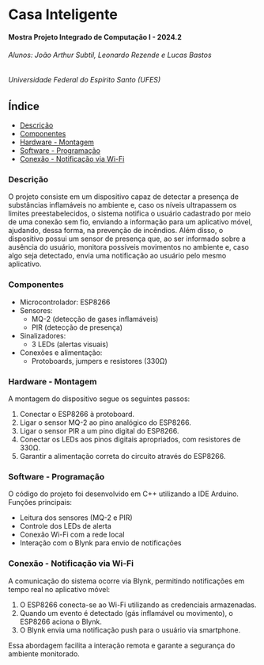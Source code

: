 ######
# Casa Inteligente
#### Mostra Projeto Integrado de Computação I - 2024.2
###### Alunos: João Arthur Subtil, Leonardo Rezende e Lucas Bastos
###### Universidade Federal do Espírito Santo (UFES)


## Índice
* [Descrição](#descrição)
* [Componentes](#componentes)
* [Hardware - Montagem](#hardware---montagem)
* [Software - Programação](#software---programação)
* [Conexão - Notificação via Wi-Fi](#conexão---notificação-via-wi-fi)







### Descrição
 O projeto consiste em um dispositivo capaz de detectar a presença de substâncias inflamáveis no ambiente e, caso os níveis ultrapassem os limites preestabelecidos, o sistema notifica o usuário cadastrado por meio de uma conexão sem fio, enviando a informação para um aplicativo móvel, ajudando, dessa forma, na prevenção de incêndios. Além disso, o dispositivo possui um sensor de presença que, ao ser informado sobre a ausência do usuário, monitora possíveis movimentos no ambiente e, caso algo seja detectado, envia uma notificação ao usuário pelo mesmo aplicativo.

### Componentes
- Microcontrolador: ESP8266
- Sensores:
   - MQ-2 (detecção de gases inflamáveis)
   - PIR (detecção de presença)
- Sinalizadores:
   - 3 LEDs (alertas visuais)
- Conexões e alimentação:
   - Protoboards, jumpers e resistores (330Ω)
### Hardware - Montagem
 A montagem do dispositivo segue os seguintes passos:
1. Conectar o ESP8266 à protoboard.
2. Ligar o sensor MQ-2 ao pino analógico do ESP8266.
3. Ligar o sensor PIR a um pino digital do ESP8266.
4. Conectar os LEDs aos pinos digitais apropriados, com resistores de 330Ω.
5. Garantir a alimentação correta do circuito através do ESP8266.
### Software - Programação
O código do projeto foi desenvolvido em C++ utilizando a IDE Arduino. Funções principais:
- Leitura dos sensores (MQ-2 e PIR)
- Controle dos LEDs de alerta
- Conexão Wi-Fi com a rede local
- Interação com o Blynk para envio de notificações
### Conexão - Notificação via Wi-Fi
A comunicação do sistema ocorre via Blynk, permitindo notificações em tempo real no aplicativo móvel:
1. O ESP8266 conecta-se ao Wi-Fi utilizando as credenciais armazenadas.
2. Quando um evento é detectado (gás inflamável ou movimento), o ESP8266 aciona o Blynk.
3. O Blynk envia uma notificação push para o usuário via smartphone.

Essa abordagem facilita a interação remota e garante a segurança do ambiente monitorado.
